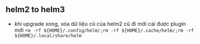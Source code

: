 ## helm2 to helm3
- khi upgrade xong, xóa dữ liệu cũ của helm2 cũ đi mới cài được plugin mới
`rm -rf ${HOME}/.config/helm/;rm -rf ${HOME}/.cache/helm/;rm -rf ${HOME}/.local/share/helm`
